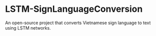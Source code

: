 # LSTM-SignLanguageConversion
An open-source project that converts Vietnamese sign language to text using LSTM networks.
